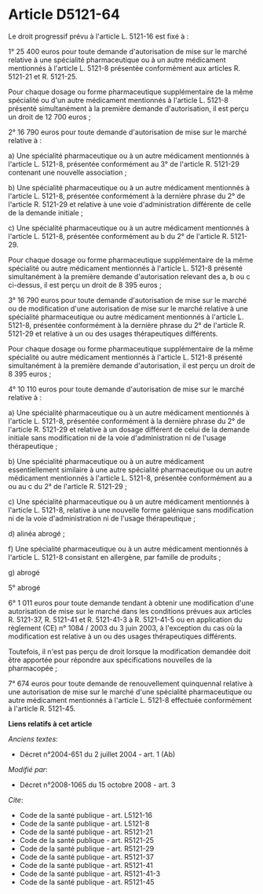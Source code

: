 # Article D5121-64

Le droit progressif prévu à l'article L. 5121-16 est fixé à : 

1° 25 400 euros pour toute demande d'autorisation de mise sur le marché relative à une spécialité pharmaceutique ou à un
autre médicament mentionnés à l'article L. 5121-8 présentée conformément aux articles R. 5121-21 et R. 5121-25. 

Pour chaque dosage ou forme pharmaceutique supplémentaire de la même spécialité ou d'un autre médicament mentionnés à
l'article L. 5121-8 présenté simultanément à la première demande d'autorisation, il est perçu un droit de 12 700 euros ; 

2° 16 790 euros pour toute demande d'autorisation de mise sur le marché relative à : 

a) Une spécialité pharmaceutique ou à un autre médicament mentionnés à l'article L. 5121-8, présentée conformément au 3° de
l'article R. 5121-29 contenant une nouvelle association ; 

b) Une spécialité pharmaceutique ou à un autre médicament mentionnés à l'article L. 5121-8, présentée conformément à la
dernière phrase du 2° de l'article R. 5121-29 et relative à une voie d'administration différente de celle de la demande
initiale ; 

c) Une spécialité pharmaceutique ou à un autre médicament mentionnés à l'article L. 5121-8, présentée conformément au b du 2°
de l'article R. 5121-29. 

Pour chaque dosage ou forme pharmaceutique supplémentaire de la même spécialité ou autre médicament mentionnés à l'article L.
5121-8 présenté simultanément à la première demande d'autorisation relevant des a, b ou c ci-dessus, il est perçu un droit de
8 395 euros ; 

3° 16 790 euros pour toute demande d'autorisation de mise sur le marché ou de modification d'une autorisation de mise sur le
marché relative à une spécialité pharmaceutique ou autre médicament mentionnés à l'article L. 5121-8, présentée conformément
à la dernière phrase du 2° de l'article R. 5121-29 et relative à un ou des usages thérapeutiques différents. 

Pour chaque dosage ou forme pharmaceutique supplémentaire de la même spécialité ou autre médicament mentionnés à l'article L.
5121-8 présenté simultanément à la première demande d'autorisation, il est perçu un droit de 8 395 euros ; 

4° 10 110 euros pour toute demande d'autorisation de mise sur le marché relative à : 

a) Une spécialité pharmaceutique ou à un autre médicament mentionnés à l'article L. 5121-8, présentée conformément à la
dernière phrase du 2° de l'article R. 5121-29 et relative à un dosage différent de celui de la demande initiale sans
modification ni de la voie d'administration ni de l'usage thérapeutique ; 

b) Une spécialité pharmaceutique ou à un autre médicament essentiellement similaire à une autre spécialité pharmaceutique ou
un autre médicament mentionnés à l'article L. 5121-8, présentée conformément au a ou au c du 2° de l'article R. 5121-29 ; 

c) Une spécialité pharmaceutique ou à un autre médicament mentionnés à l'article L. 5121-8, relative à une nouvelle forme
galénique sans modification ni de la voie d'administration ni de l'usage thérapeutique ; 

d) alinéa abrogé ; 

f) Une spécialité pharmaceutique ou à un autre médicament mentionnés à l'article L. 5121-8 consistant en allergène, par
famille de produits ; 

g) abrogé 

5° abrogé 

6° 1 011 euros pour toute demande tendant à obtenir une modification d'une autorisation de mise sur le marché dans les
conditions prévues aux articles R. 5121-37, R. 5121-41 et R. 5121-41-3 à R. 5121-41-5 ou en application du règlement (CE) n°
1084 / 2003 du 3 juin 2003, à l'exception du cas où la modification est relative à un ou des usages thérapeutiques
différents. 

Toutefois, il n'est pas perçu de droit lorsque la modification demandée doit être apportée pour répondre aux spécifications
nouvelles de la pharmacopée ; 

7° 674 euros pour toute demande de renouvellement quinquennal relative à une autorisation de mise sur le marché d'une
spécialité pharmaceutique ou autre médicament mentionnés à l'article L. 5121-8 effectuée conformément à l'article R. 5121-45.

**Liens relatifs à cet article**

_Anciens textes_:

  - Décret n°2004-651 du 2 juillet 2004 - art. 1 (Ab)

_Modifié par_:

  - Décret n°2008-1065 du 15 octobre 2008 - art. 3

_Cite_:

  - Code de la santé publique - art. L5121-16
  - Code de la santé publique - art. L5121-8
  - Code de la santé publique - art. R5121-21
  - Code de la santé publique - art. R5121-25
  - Code de la santé publique - art. R5121-29
  - Code de la santé publique - art. R5121-37
  - Code de la santé publique - art. R5121-41
  - Code de la santé publique - art. R5121-41-3
  - Code de la santé publique - art. R5121-45

